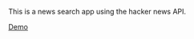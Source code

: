 This is a news search app using the hacker news API.

[Demo](https://peaceful-tor-57723.herokuapp.com/)
